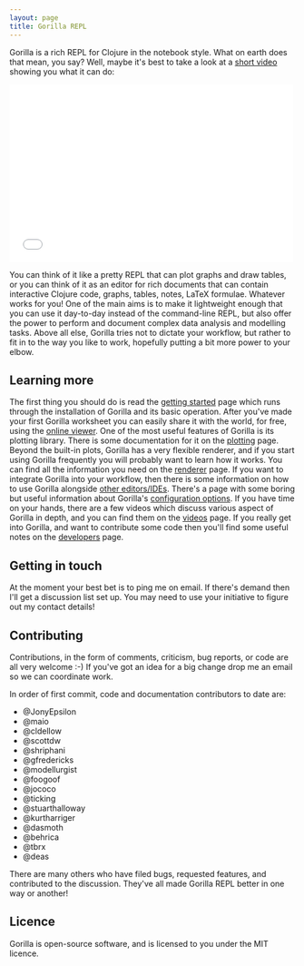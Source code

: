 ```yaml
---
layout: page
title: Gorilla REPL
---
```


Gorilla is a rich REPL for Clojure in the notebook style. What on earth does that mean, you say? Well, maybe it's best
to take a look at a [short video](https://vimeo.com/87118206) showing you what it can do:

<iframe src="//player.vimeo.com/video/87118206" width="500" height="313" frameborder="0" webkitallowfullscreen
mozallowfullscreen allowfullscreen></iframe>

You can think of it like a pretty REPL that can plot graphs and draw tables, or you can think of it as an editor for
rich documents that
can contain interactive Clojure code, graphs, tables, notes, LaTeX formulae. Whatever works for you! One of the main
aims is to make it lightweight enough that you can use it day-to-day instead of the command-line REPL, but also offer
the power to perform and document complex data analysis and modelling tasks. Above all else, Gorilla tries not to
dictate your workflow, but rather to fit in to the way you like to work, hopefully putting a bit more power to your
elbow.

<!-- <img src="public/images/screenshot.png" alt="Screenshot" style="width: 700px;"/> -->

## Learning more

The first thing you should do is read the [getting started](/start.html) page which runs through the installation of
Gorilla and its basic operation. After you've made your first Gorilla worksheet you can easily share it with the world,
for free, using the [online viewer](/viewer.html). One of the most useful features of Gorilla is its plotting library.
There is some documentation for it on the [plotting](/plotting.html) page. Beyond the built-in plots, Gorilla has a very
flexible renderer, and if you start using Gorilla frequently you
will probably want to learn how it works. You can find all the information you need on the [renderer](/renderer.html)
page. If you want to integrate Gorilla into your workflow, then there is some information on how to use Gorilla
alongside [other editors/IDEs](/editors.html). There's a page with some boring but useful information about Gorilla's
[configuration options](/configuration.html). If you have time on your hands, there are a few videos which
discuss various aspect of Gorilla in depth, and you can find them on the
[videos](/videos.html) page. If you really get into Gorilla, and want to contribute some code then you'll find some
useful notes on the [developers](/developers.html) page.

## Getting in touch

At the moment your best bet is to ping me on email. If there's demand then I'll get a discussion list set up. You may
need to use your initiative to figure out my contact details!

## Contributing

Contributions, in the form of comments, criticism, bug reports, or code are all very welcome :-) If you've got an idea
for a big change drop me an email so we can coordinate work.

In order of first commit, code and documentation contributors to date are:

- @JonyEpsilon
- @maio
- @cldellow
- @scottdw
- @shriphani
- @gfredericks
- @modellurgist
- @foogoof
- @jococo
- @ticking
- @stuarthalloway
- @kurtharriger
- @dasmoth
- @behrica
- @tbrx
- @deas

There are many others who have filed bugs, requested features, and contributed to the discussion. They've all made
Gorilla REPL better in one way or another!

## Licence

Gorilla is open-source software, and is licensed to you under the MIT licence.

